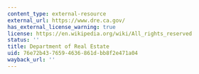 ```yaml
---
content_type: external-resource
external_url: https://www.dre.ca.gov/
has_external_license_warning: true
license: https://en.wikipedia.org/wiki/All_rights_reserved
status: ''
title: Department of Real Estate
uid: 76e72b43-7659-4636-861d-bb8f2e471a04
wayback_url: ''
---
```

